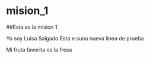 # mision_1

##Esta es la mision 1

Yo soy Luisa Salgado
Esta e suna nueva linea de prueba

Mi fruta favorita es la fresa